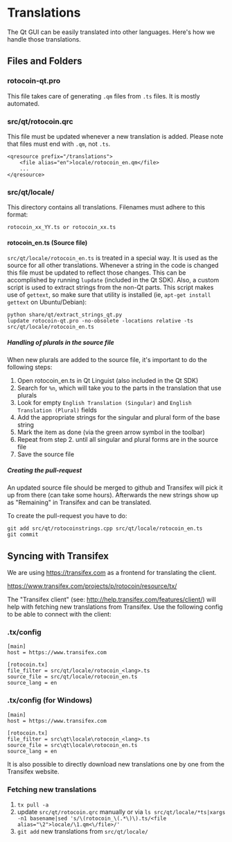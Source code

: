 Translations
============

The Qt GUI can be easily translated into other languages. Here's how we
handle those translations.

Files and Folders
-----------------

### rotocoin-qt.pro

This file takes care of generating `.qm` files from `.ts` files. It is mostly
automated.

### src/qt/rotocoin.qrc

This file must be updated whenever a new translation is added. Please note that
files must end with `.qm`, not `.ts`.

    <qresource prefix="/translations">
        <file alias="en">locale/rotocoin_en.qm</file>
        ...
    </qresource>

### src/qt/locale/

This directory contains all translations. Filenames must adhere to this format:

    rotocoin_xx_YY.ts or rotocoin_xx.ts

#### rotocoin_en.ts (Source file)

`src/qt/locale/rotocoin_en.ts` is treated in a special way. It is used as the
source for all other translations. Whenever a string in the code is changed
this file must be updated to reflect those changes. This can be accomplished
by running `lupdate` (included in the Qt SDK). Also, a custom script is used
to extract strings from the non-Qt parts. This script makes use of `gettext`,
so make sure that utility is installed (ie, `apt-get install gettext` on 
Ubuntu/Debian):

    python share/qt/extract_strings_qt.py
    lupdate rotocoin-qt.pro -no-obsolete -locations relative -ts src/qt/locale/rotocoin_en.ts
    
##### Handling of plurals in the source file

When new plurals are added to the source file, it's important to do the following steps:

1. Open rotocoin_en.ts in Qt Linguist (also included in the Qt SDK)
2. Search for `%n`, which will take you to the parts in the translation that use plurals
3. Look for empty `English Translation (Singular)` and `English Translation (Plural)` fields
4. Add the appropriate strings for the singular and plural form of the base string
5. Mark the item as done (via the green arrow symbol in the toolbar)
6. Repeat from step 2. until all singular and plural forms are in the source file
7. Save the source file

##### Creating the pull-request

An updated source file should be merged to github and Transifex will pick it
up from there (can take some hours). Afterwards the new strings show up as "Remaining"
in Transifex and can be translated.

To create the pull-request you have to do:

    git add src/qt/rotocoinstrings.cpp src/qt/locale/rotocoin_en.ts
    git commit

Syncing with Transifex
----------------------

We are using https://transifex.com as a frontend for translating the client.

https://www.transifex.com/projects/p/rotocoin/resource/tx/

The "Transifex client" (see: http://help.transifex.com/features/client/)
will help with fetching new translations from Transifex. Use the following
config to be able to connect with the client:

### .tx/config

    [main]
    host = https://www.transifex.com

    [rotocoin.tx]
    file_filter = src/qt/locale/rotocoin_<lang>.ts
    source_file = src/qt/locale/rotocoin_en.ts
    source_lang = en
    
### .tx/config (for Windows)

    [main]
    host = https://www.transifex.com

    [rotocoin.tx]
    file_filter = src\qt\locale\rotocoin_<lang>.ts
    source_file = src\qt\locale\rotocoin_en.ts
    source_lang = en

It is also possible to directly download new translations one by one from the Transifex website.

### Fetching new translations

1. `tx pull -a`
2. update `src/qt/rotocoin.qrc` manually or via
   `ls src/qt/locale/*ts|xargs -n1 basename|sed 's/\(rotocoin_\(.*\)\).ts/<file alias="\2">locale/\1.qm<\/file>/'`
3. `git add` new translations from `src/qt/locale/`
